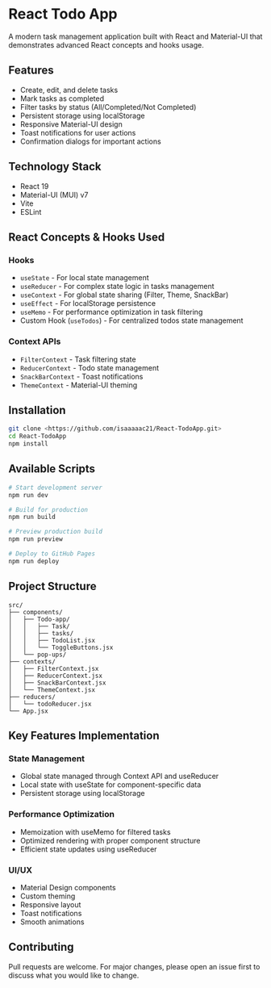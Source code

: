 # React Todo App

A modern task management application built with React and Material-UI that demonstrates advanced React concepts and hooks usage.
## Features

- Create, edit, and delete tasks
- Mark tasks as completed
- Filter tasks by status (All/Completed/Not Completed)
- Persistent storage using localStorage
- Responsive Material-UI design
- Toast notifications for user actions
- Confirmation dialogs for important actions

## Technology Stack

- React 19
- Material-UI (MUI) v7
- Vite
- ESLint

## React Concepts & Hooks Used

### Hooks
- `useState` - For local state management
- `useReducer` - For complex state logic in tasks management
- `useContext` - For global state sharing (Filter, Theme, SnackBar)
- `useEffect` - For localStorage persistence
- `useMemo` - For performance optimization in task filtering
- Custom Hook (`useTodos`) - For centralized todos state management

### Context APIs
- `FilterContext` - Task filtering state
- `ReducerContext` - Todo state management
- `SnackBarContext` - Toast notifications
- `ThemeContext` - Material-UI theming

## Installation

```bash
git clone <https://github.com/isaaaaac21/React-TodoApp.git>
cd React-TodoApp
npm install
```

## Available Scripts

```bash
# Start development server
npm run dev

# Build for production
npm run build

# Preview production build
npm run preview

# Deploy to GitHub Pages
npm run deploy
```

## Project Structure

```
src/
├── components/
│   ├── Todo-app/
│   │   ├── Task/
│   │   ├── tasks/
│   │   ├── TodoList.jsx
│   │   └── ToggleButtons.jsx
│   └── pop-ups/
├── contexts/
│   ├── FilterContext.jsx
│   ├── ReducerContext.jsx
│   ├── SnackBarContext.jsx
│   └── ThemeContext.jsx
├── reducers/
│   └── todoReducer.jsx
└── App.jsx
```

## Key Features Implementation

### State Management
- Global state managed through Context API and useReducer
- Local state with useState for component-specific data
- Persistent storage using localStorage

### Performance Optimization
- Memoization with useMemo for filtered tasks
- Optimized rendering with proper component structure
- Efficient state updates using useReducer

### UI/UX
- Material Design components
- Custom theming
- Responsive layout
- Toast notifications
- Smooth animations

## Contributing

Pull requests are welcome. For major changes, please open an issue first to discuss what you would like to change.

